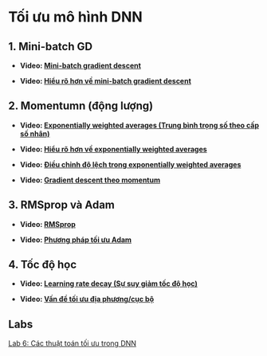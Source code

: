 # Tối ưu mô hình DNN

## 1. Mini-batch GD


- **Video: [Mini-batch gradient descent](https://www.coursera.org/learn/deep-neural-network/lecture/qcogH/mini-batch-gradient-descent)**

- **Video: [Hiểu rõ hơn về mini-batch gradient descent](https://www.coursera.org/learn/deep-neural-network/lecture/lBXu8/understanding-mini-batch-gradient-descent)**



## 2. Momentumn (động lượng)



- **Video: [Exponentially weighted averages (Trung bình trọng số theo cấp số nhân)](https://www.coursera.org/learn/deep-neural-network/lecture/duStO/exponentially-weighted-averages)**

- **Video: [Hiểu rõ hơn về exponentially weighted averages](https://www.coursera.org/learn/deep-neural-network/lecture/Ud7t0/understanding-exponentially-weighted-averages)**


- **Video: [Điều chỉnh độ lệch trong exponentially weighted averages](https://www.coursera.org/learn/deep-neural-network/lecture/XjuhD/bias-correction-in-exponentially-weighted-averages)**

- **Video: [Gradient descent theo momentum](https://www.coursera.org/learn/deep-neural-network/lecture/y0m1f/gradient-descent-with-momentum)**



## 3. RMSprop và Adam


- **Video: [RMSprop](https://www.coursera.org/learn/deep-neural-network/lecture/BhJlm/rmsprop)**

- **Video: [Phương pháp tối ưu Adam](https://www.coursera.org/learn/deep-neural-network/lecture/w9VCZ/adam-optimization-algorithm)**



## 4. Tốc độ học

- **Video: [Learning rate decay (Sự suy giảm tốc độ học)](https://www.coursera.org/learn/deep-neural-network/lecture/hjgIA/learning-rate-decay)**


- **Video: [Vấn đề tối ưu địa phương/cục bộ](https://www.coursera.org/learn/deep-neural-network/lecture/RFANA/the-problem-of-local-optima)**

## Labs

[Lab 6: Các thuật toán tối ưu trong DNN](labs/Lab6.zip)